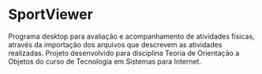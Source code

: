 # SportViewer
Programa desktop para avaliação e acompanhamento de atividades físicas, através da importação dos arquivos que descrevem as atividades realizadas. Projeto desenvolvido para disciplina Teoria de Orientação a Objetos do curso de Tecnologia em Sistemas para Internet.
